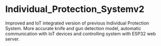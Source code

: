 # Individual_Protection_Systemv2
Improved and IoT integrated version of previous Individual Protection System. More accurate knife and gun detection model, automatic communication with IoT devices and controlling system with ESP32 web server.
